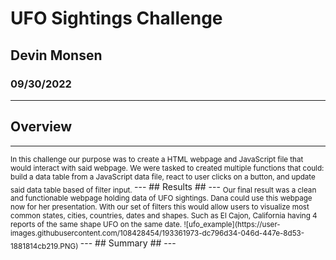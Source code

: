# UFO Sightings Challenge
## Devin Monsen
### 09/30/2022
---
## Overview ##
---
<sub>
In this challenge our purpose was to create a HTML webpage and JavaScript file that would interact with said webpage. We were tasked to created multiple functions that could: build a data table from a JavaScript data file, react to user clicks on a button, and update said data table based of filter input. 
</sub>
---
## Results ##
---
<sub>
Our final result was a clean and functionable webpage holding data of UFO sightings. Dana could use this webpage now for her presentation. With our set of filters this would allow users to visualize most common states, cities, countries, dates and shapes. Such as El Cajon, California having 4 reports of the same shape UFO on the same date.
![ufo_example](https://user-images.githubusercontent.com/108428454/193361973-dc796d34-046d-447e-8d53-1881814cb219.PNG)
</sub>
---
## Summary ##
---
